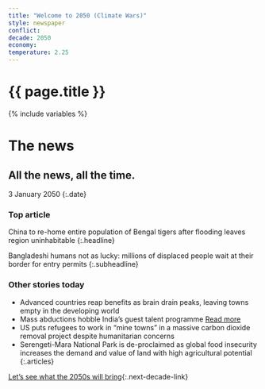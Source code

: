 ```yaml
---
title: "Welcome to 2050 (Climate Wars)"
style: newspaper
conflict: 
decade: 2050
economy: 
temperature: 2.25
---
```


<h1>{{ page.title }}</h1>

{% include variables %}

# The news

## All the news, all the time.

3 January 2050
{:.date}

### Top article

China to re-home entire population of Bengal tigers after flooding leaves region uninhabitable
{:.headline}

Bangladeshi humans not as lucky: millions of displaced people wait at their border for entry permits
{:.subheadline}

### Other stories today

- Advanced countries reap benefits as brain drain peaks, leaving towns empty in the developing world
- Mass abductions hobble India’s guest talent programme [Read more](story_mass-abductions.html)
- US puts refugees to work in “mine towns” in a massive carbon dioxide removal project despite humanitarian concerns
- Serengeti-Mara National Park is de-proclaimed as global food insecurity increases the demand and value of land with high agricultural potential
{:.articles}

[Let’s see what the 2050s will bring](chapter_last-ditch-geo-engineering.html){:.next-decade-link}
